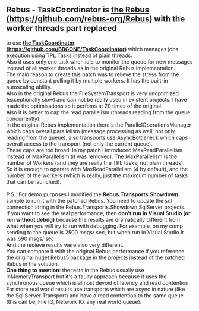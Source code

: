 ## Rebus - TaskCoordinator is <a href="https://github.com/rebus-org/Rebus" target="_blank"><b>the Rebus (https://github.com/rebus-org/Rebus)</b></a> with the worker threads part replaced 
to use <a href="https://github.com/BBGONE/TaskCoordinator" target="_blank"><b>the TaskCoordinator (https://github.com/BBGONE/TaskCoordinator)</b></a> which manages jobs execution using TPL Tasks instead
of plain threads. 
<br/>
Also it uses only one task when idle to monitor the queue for new messages instead of all worker threads as in the original Rebus implementation.
<br/>
The main reason to create this patch was to relieve the stress from the queue by constant polling it by multiple workers.
It has the built-in autoscaling ability.
<br/>
Also in the original Rebus the FileSystemTransport is very unoptimized (exceptionally slow) and can not be really used in existent projects.
I have made the optimisations so it perfoms at 20 times of the original
<br/>
Also it is better to cap the read parallelism (threads reading from the queue concurrently).
<br/>
In the original Rebus implementation there's
the ParallelOperationsManager which caps overall parallelism (message processing as well, not only reading from the queue), also
transports use AsyncBottleneck which caps overall access to the transport (not only the current queue).
<br/>
These caps are too broad. In my patch i introduced MaxReadParallelism instead of MaxParallelism (it was removed).
The MaxParallelism is the number of Workers (and they are really the TPL tasks, not plain threads).
<br> 
So it is enough to operate with MaxReadParallelism (4 by default), and the number of the workers (which is really, just the maximum number of tasks that can be launched).
<br/>
<br/>
P.S.: 
For demo purposes i modified the <b>Rebus.Transports.Showdown</b> sample to run it with the patched Rebus. You need to update the sql connection string in
the Rebus.Transports.Showdown.SqlServer projects.
<br/>
If you want to see the real performance, then <b>don't run in Visual Studio (or run without debug)</b> because the results are dramatically different
from what when you will try to run with debugging. 
For example, on my comp sending to the queue is 2500 msgs/ sec, but when run in Visual Studio it was 690 msgs/ sec.
<br/>And the recieve results were also very different.
<br/>You can compare it with the original Rebus performance if you reference the original nuget Rebus5 package in the projects instead of the patched Rebus in the solution.
<br/><b>One thing to mention</b>: the tests in the Rebus usually use InMemoryTransport but it's a faulty approach because it uses the synchronous queue which is almost devoid of latency
and read contention. For more real world results use transports which are async in nature (like the Sql Server Transport) and have a read contention to the same queue
(this can be, File IO, Network IO, any real world queue).